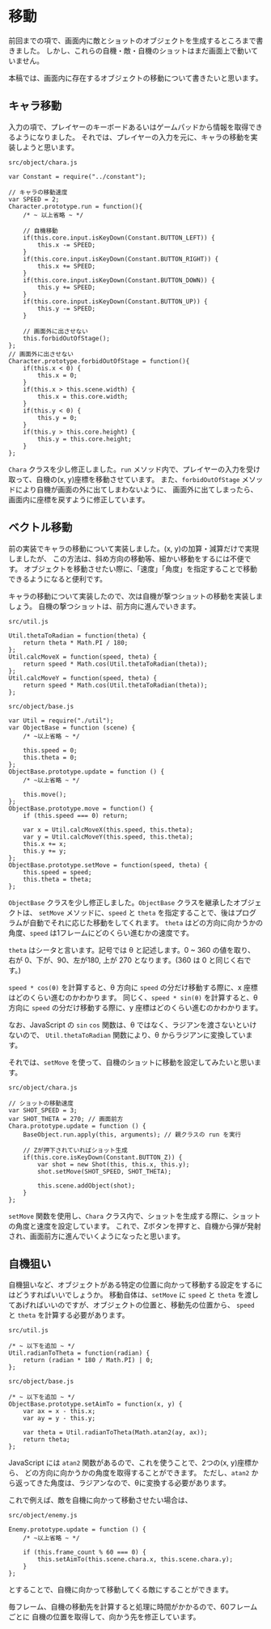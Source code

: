 # 移動

前回までの項で、画面内に敵とショットのオブジェクトを生成するところまで書きました。
しかし、これらの自機・敵・自機のショットはまだ画面上で動いていません。

本稿では、画面内に存在するオブジェクトの移動について書きたいと思います。

## キャラ移動
入力の項で、プレイヤーのキーボードあるいはゲームパッドから情報を取得できるようになりました。
それでは、プレイヤーの入力を元に、キャラの移動を実装しようと思います。

`src/object/chara.js`
```
var Constant = require("../constant");

// キャラの移動速度
var SPEED = 2;
Character.prototype.run = function(){
	/* ~ 以上省略 ~ */

	// 自機移動
	if(this.core.input.isKeyDown(Constant.BUTTON_LEFT)) {
		this.x -= SPEED;
	}
	if(this.core.input.isKeyDown(Constant.BUTTON_RIGHT)) {
		this.x += SPEED;
	}
	if(this.core.input.isKeyDown(Constant.BUTTON_DOWN)) {
		this.y += SPEED;
	}
	if(this.core.input.isKeyDown(Constant.BUTTON_UP)) {
		this.y -= SPEED;
	}

	// 画面外に出させない
	this.forbidOutOfStage();
};
// 画面外に出させない
Character.prototype.forbidOutOfStage = function(){
	if(this.x < 0) {
		this.x = 0;
	}
	if(this.x > this.scene.width) {
		this.x = this.core.width;
	}
	if(this.y < 0) {
		this.y = 0;
	}
	if(this.y > this.core.height) {
		this.y = this.core.height;
	}
};
```
`Chara` クラスを少し修正しました。`run` メソッド内で、プレイヤーの入力を受け取って、自機の(x, y)座標を移動させています。
また、`forbidOutOfStage` メソッドにより自機が画面の外に出てしまわないように、
画面外に出てしまったら、画面内に座標を戻すように修正しています。

## ベクトル移動
前の実装でキャラの移動について実装しました。(x, y)の加算・減算だけで実現しましたが、
この方法は、斜め方向の移動等、細かい移動をするには不便です。
オブジェクトを移動させたい際に、「速度」「角度」を指定することで移動できるようになると便利です。

キャラの移動について実装したので、次は自機が撃つショットの移動を実装しましょう。
自機の撃つショットは、前方向に進んでいきます。

`src/util.js`
```
Util.thetaToRadian = function(theta) {
	return theta * Math.PI / 180;
};
Util.calcMoveX = function(speed, theta) {
	return speed * Math.cos(Util.thetaToRadian(theta));
};
Util.calcMoveY = function(speed, theta) {
	return speed * Math.cos(Util.thetaToRadian(theta));
};
```

`src/object/base.js`
```
var Util = require("./util");
var ObjectBase = function (scene) {
	/* ~以上省略 ~ */

	this.speed = 0;
	this.theta = 0;
};
ObjectBase.prototype.update = function () {
	/* ~以上省略 ~ */

	this.move();
};
ObjectBase.prototype.move = function() {
	if (this.speed === 0) return;

	var x = Util.calcMoveX(this.speed, this.theta);
	var y = Util.calcMoveY(this.speed, this.theta);
	this.x += x;
	this.y += y;
};
ObjectBase.prototype.setMove = function(speed, theta) {
	this.speed = speed;
	this.theta = theta;
};
```

`ObjectBase` クラスを少し修正しました。`ObjectBase` クラスを継承したオブジェクトは、
`setMove` メソッドに、`speed` と `theta` を指定することで、後はプログラムが自動でそれに応じた移動をしてくれます。
`theta` はどの方向に向かうかの角度、`speed` は1フレームにどのくらい進むかの速度です。

`theta` はシータと言います。記号では θ と記述します。0 ~ 360 の値を取り、
右が 0、下が、90、左が180, 上が 270 となります。(360 は 0 と同じく右です。)

`speed * cos(θ)` を計算すると、θ 方向に `speed` の分だけ移動する際に、x 座標はどのくらい進むのかわかります。
同じく、`speed * sin(θ)` を計算すると、θ 方向に `speed` の分だけ移動する際に、y 座標はどのくらい進むのかわかります。

なお、JavaScript の `sin` `cos` 関数は、θ ではなく、ラジアンを渡さないといけないので、
`Util.thetaToRadian` 関数により、θ からラジアンに変換しています。

それでは、`setMove` を使って、自機のショットに移動を設定してみたいと思います。

`src/object/chara.js`
```
// ショットの移動速度
var SHOT_SPEED = 3;
var SHOT_THETA = 270; // 画面前方
Chara.prototype.update = function () {
	BaseObject.run.apply(this, arguments); // 親クラスの run を実行

	// Zが押下されていればショット生成
	if(this.core.isKeyDown(Constant.BUTTON_Z)) {
		var shot = new Shot(this, this.x, this.y);
		shot.setMove(SHOT_SPEED, SHOT_THETA);

		this.scene.addObject(shot);
	}
};
```

`setMove` 関数を使用し、`Chara` クラス内で、ショットを生成する際に、ショットの角度と速度を設定しています。
これで、Zボタンを押すと、自機から弾が発射され、画面前方に進んでいくようになったと思います。

## 自機狙い

自機狙いなど、オブジェクトがある特定の位置に向かって移動する設定をするにはどうすればいいでしょうか。
移動自体は、`setMove` に `speed` と `theta` を渡してあげればいいのですが、オブジェクトの位置と、移動先の位置から、
`speed` と `theta` を計算する必要があります。

`src/util.js`
```
/* ~ 以下を追加 ~ */
Util.radianToTheta = function(radian) {
	return (radian * 180 / Math.PI) | 0;
};
```

`src/object/base.js`
```
/* ~ 以下を追加 ~ */
ObjectBase.prototype.setAimTo = function(x, y) {
	var ax = x - this.x;
	var ay = y - this.y;

	var theta = Util.radianToTheta(Math.atan2(ay, ax));
	return theta;
};
```

JavaScript には `atan2` 関数があるので、これを使うことで、2つの(x, y)座標から、
どの方向に向かうかの角度を取得することができます。
ただし、`atan2` から返ってきた角度は、ラジアンなので、θに変換する必要があります。

これで例えば、敵を自機に向かって移動させたい場合は、

`src/object/enemy.js`
```
Enemy.prototype.update = function () {
	/* ~以上省略 ~ */

	if (this.frame_count % 60 === 0) {
		this.setAimTo(this.scene.chara.x, this.scene.chara.y);
	}
};
```

とすることで、自機に向かって移動してくる敵にすることができます。

毎フレーム、自機の移動先を計算すると処理に時間がかかるので、60フレームごとに
自機の位置を取得して、向かう先を修正しています。

